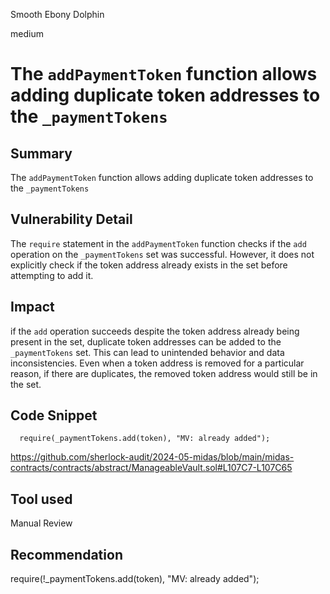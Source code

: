 Smooth Ebony Dolphin

medium

# The `addPaymentToken` function allows adding duplicate token addresses to the `_paymentTokens`

## Summary
The `addPaymentToken` function allows adding duplicate token addresses to the `_paymentTokens`

## Vulnerability Detail
The `require` statement in the `addPaymentToken` function checks if the `add` operation on the `_paymentTokens` set was successful. However, it does not explicitly check if the token address already exists in the set before attempting to add it.

## Impact
if the `add` operation succeeds despite the token address already being present in the set, duplicate token addresses can be added to the `_paymentTokens` set. This can lead to unintended behavior and data inconsistencies. Even when a token address is removed for a particular reason, if there are duplicates, the removed token address would still be in the set.


## Code Snippet
`  require(_paymentTokens.add(token), "MV: already added");`

https://github.com/sherlock-audit/2024-05-midas/blob/main/midas-contracts/contracts/abstract/ManageableVault.sol#L107C7-L107C65

## Tool used

Manual Review

## Recommendation
  require(!_paymentTokens.add(token), "MV: already added");
   
